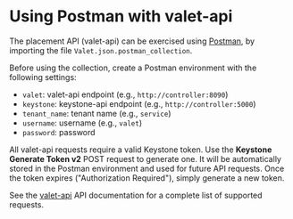 # Using Postman with valet-api

The placement API (valet-api) can be exercised using [Postman](http://www.get-postman.com/), by importing the file ``Valet.json.postman_collection``.

Before using the collection, create a Postman environment with the following settings:

* ``valet``: valet-api endpoint (e.g., ``http://controller:8090``)
* ``keystone``: keystone-api endpoint (e.g., ``http://controller:5000``)
* ``tenant_name``: tenant name (e.g., ``service``)
* ``username``: username (e.g., ``valet``)
* ``password``: password

All valet-api requests require a valid Keystone token. Use the **Keystone Generate Token v2** POST request to generate one. It will be automatically stored in the Postman environment and used for future API requests. Once the token expires ("Authorization Required"), simply generate a new token.

See the [valet-api](https://codecloud.web.att.com/plugins/servlet/readmeparser/display/ST_CLOUDQOS/allegro/atRef/refs/heads/master/renderFile/valet_api/doc/README.md) API documentation for a complete list of supported requests.
